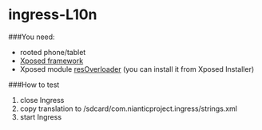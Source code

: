 ingress-L10n
============

###You need:
* rooted phone/tablet
* [Xposed framework](http://repo.xposed.info/module/de.robv.android.xposed.installer)
* Xposed module [resOverloader](http://repo.xposed.info/module/com.misopes.resoverloader) (you can install it from Xposed Installer)

###How to test
1. close Ingress
1. copy translation to /sdcard/com.nianticproject.ingress/strings.xml
1. start Ingress
